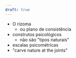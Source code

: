 ```yaml
---
draft: true
---
```


- O rizoma
     - ou plano de consistência
- construtos psicológicos
    - não são "tipos naturais"
- escalas psicométricas
- "carve nature at the joints"
